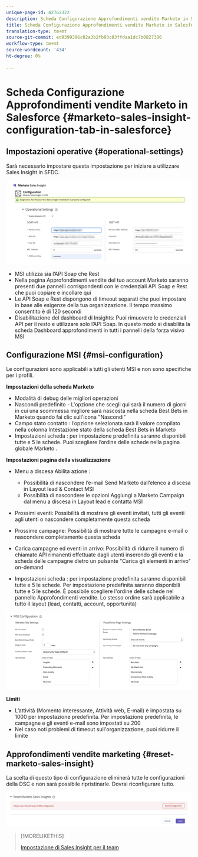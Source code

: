 ```yaml
---
unique-page-id: 42762322
description: Scheda Configurazione Approfondimenti vendite Marketo in Salesforce - Documenti Marketo - Documentazione del prodotto
title: Scheda Configurazione Approfondimenti vendite Marketo in Salesforce
translation-type: tm+mt
source-git-commit: ed9399396c82a3b2fb93c83ffdaa1dc7b0827306
workflow-type: tm+mt
source-wordcount: '434'
ht-degree: 0%

---
```



# Scheda Configurazione Approfondimenti vendite Marketo in Salesforce {#marketo-sales-insight-configuration-tab-in-salesforce}

## Impostazioni operative {#operational-settings}

Sarà necessario impostare questa impostazione per iniziare a utilizzare Sales Insight in SFDC.

![](assets/one.png)

* MSI utilizza sia l’API Soap che Rest
* Nella pagina Approfondimenti vendite del tuo account Marketo saranno presenti due pannelli corrispondenti con le credenziali API Soap e Rest che puoi copiare e incollare qui
* Le API Soap e Rest dispongono di timeout separati che puoi impostare in base alle esigenze della tua organizzazione. Il tempo massimo consentito è di 120 secondi
* Disabilitazione del dashboard di Insights: Puoi rimuovere le credenziali API per il resto e utilizzare solo l’API Soap. In questo modo si disabilita la scheda Dashboard approfondimenti in tutti i pannelli della forza visivo MSI

## Configurazione MSI {#msi-configuration}

Le configurazioni sono applicabili a tutti gli utenti MSI e non sono specifiche per i profili.

**Impostazioni della scheda Marketo**

* Modalità di debug delle migliori operazioni
* Nascondi predefinito - L&#39;opzione che scegli qui sarà il numero di giorni in cui una scommessa migliore sarà nascosta nella scheda Best Bets in Marketo quando fai clic sull&#39;icona &quot;Nascondi&quot;
* Campo stato contatto : l’opzione selezionata sarà il valore compilato nella colonna Intestazione stato della scheda Best Bets in Marketo
* Impostazioni scheda : per impostazione predefinita saranno disponibili tutte e 5 le schede. Puoi scegliere l’ordine delle schede nella pagina globale Marketo .

**Impostazioni pagina della visualizzazione**

* Menu a discesa Abilita azione :

   * Possibilità di nascondere l’e-mail Send Marketo dall’elenco a discesa in Layout lead &amp; Contact MSI
   * Possibilità di nascondere le opzioni Aggiungi a Marketo Campaign dal menu a discesa in Layout lead e contatta MSI

* Prossimi eventi: Possibilità di mostrare gli eventi invitati, tutti gli eventi agli utenti o nascondere completamente questa scheda
* Prossime campagne: Possibilità di mostrare tutte le campagne e-mail o nascondere completamente questa scheda
* Carica campagne ed eventi in arrivo: Possibilità di ridurre il numero di chiamate API rimanenti effettuate dagli utenti inserendo gli eventi e la scheda delle campagne dietro un pulsante &quot;Carica gli elementi in arrivo&quot; on-demand
* Impostazioni scheda : per impostazione predefinita saranno disponibili tutte e 5 le schede. Per impostazione predefinita saranno disponibili tutte e 5 le schede. È possibile scegliere l&#39;ordine delle schede nel pannello Approfondimenti vendite. Lo stesso ordine sarà applicabile a tutto il layout (lead, contatti, account, opportunità)

![](assets/two.png)

**Limiti**

* L’attività (Momento interessante, Attività web, E-mail) è impostata su 1000 per impostazione predefinita. Per impostazione predefinita, le campagne e gli eventi e-mail sono impostati su 200
* Nel caso noti problemi di timeout sull&#39;organizzazione, puoi ridurre il limite

## Approfondimenti vendite marketing {#reset-marketo-sales-insight}

La scelta di questo tipo di configurazione eliminerà tutte le configurazioni della DSC e non sarà possibile ripristinarle. Dovrai riconfigurare tutto.

![](assets/three.png)

>[!MORELIKETHIS]
>
>[Impostazione di Sales Insight per il team](/help/marketo/product-docs/marketo-sales-insight/msi-for-salesforce/configuration/setting-up-sales-insight-for-your-team.md)
